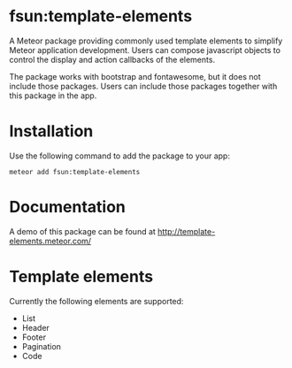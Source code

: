 # fsun:template-elements
A Meteor package providing commonly used template elements to simplify Meteor
application development. Users can compose javascript objects to control
the display and action callbacks of the elements.

The package works with bootstrap and fontawesome, but it does not include
those packages. Users can include those packages together with this package
in the app.

# Installation
Use the following command to add the package to your app:
```
meteor add fsun:template-elements
```

# Documentation

A demo of this package can be found at http://template-elements.meteor.com/

# Template elements
Currently the following elements are supported:
* List
* Header
* Footer
* Pagination
* Code
